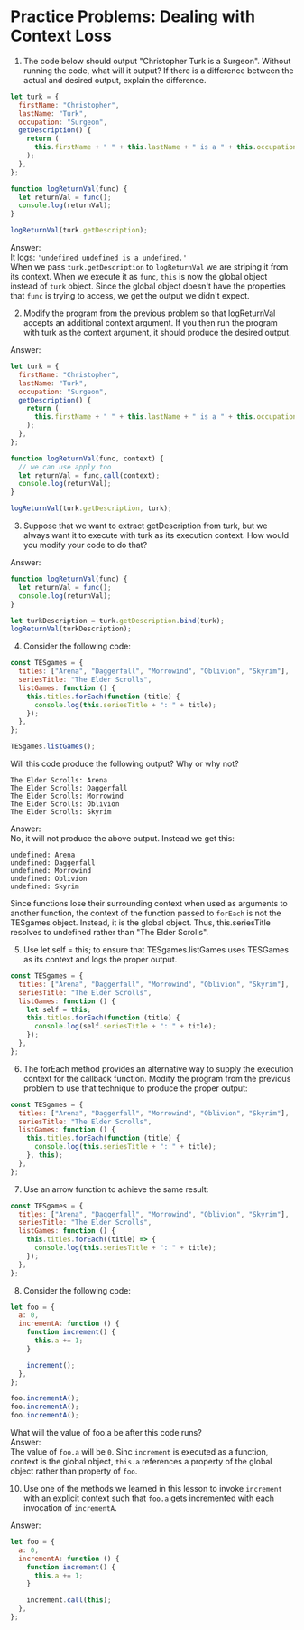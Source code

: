 # Practice Problems: Dealing with Context Loss

1. The code below should output "Christopher Turk is a Surgeon". Without running the code, what will it output? If there is a difference between the actual and desired output, explain the difference.

```javascript
let turk = {
  firstName: "Christopher",
  lastName: "Turk",
  occupation: "Surgeon",
  getDescription() {
    return (
      this.firstName + " " + this.lastName + " is a " + this.occupation + "."
    );
  },
};

function logReturnVal(func) {
  let returnVal = func();
  console.log(returnVal);
}

logReturnVal(turk.getDescription);
```

Answer:  
It logs: `'undefined undefined is a undefined.'`  
When we pass `turk.getDescription` to `logReturnVal` we are striping it from its context. When we execute it as `func`, `this` is now the global object instead of `turk` object. Since the global object doesn't have the properties that `func` is trying to access, we get the output we didn't expect.

2. Modify the program from the previous problem so that logReturnVal accepts an additional context argument. If you then run the program with turk as the context argument, it should produce the desired output.

Answer:

```javascript
let turk = {
  firstName: "Christopher",
  lastName: "Turk",
  occupation: "Surgeon",
  getDescription() {
    return (
      this.firstName + " " + this.lastName + " is a " + this.occupation + "."
    );
  },
};

function logReturnVal(func, context) {
  // we can use apply too
  let returnVal = func.call(context);
  console.log(returnVal);
}

logReturnVal(turk.getDescription, turk);
```

3. Suppose that we want to extract getDescription from turk, but we always want it to execute with turk as its execution context. How would you modify your code to do that?

Answer:

```javascript
function logReturnVal(func) {
  let returnVal = func();
  console.log(returnVal);
}

let turkDescription = turk.getDescription.bind(turk);
logReturnVal(turkDescription);
```

4. Consider the following code:

```javascript
const TESgames = {
  titles: ["Arena", "Daggerfall", "Morrowind", "Oblivion", "Skyrim"],
  seriesTitle: "The Elder Scrolls",
  listGames: function () {
    this.titles.forEach(function (title) {
      console.log(this.seriesTitle + ": " + title);
    });
  },
};

TESgames.listGames();
```

Will this code produce the following output? Why or why not?

```
The Elder Scrolls: Arena
The Elder Scrolls: Daggerfall
The Elder Scrolls: Morrowind
The Elder Scrolls: Oblivion
The Elder Scrolls: Skyrim
```

Answer:  
No, it will not produce the above output. Instead we get this:

```
undefined: Arena
undefined: Daggerfall
undefined: Morrowind
undefined: Oblivion
undefined: Skyrim
```

Since functions lose their surrounding context when used as arguments to another function, the context of the function passed to `forEach` is not the TESgames object. Instead, it is the global object. Thus, this.seriesTitle resolves to undefined rather than "The Elder Scrolls".

5. Use let self = this; to ensure that TESgames.listGames uses TESGames as its context and logs the proper output.

```javascript
const TESgames = {
  titles: ["Arena", "Daggerfall", "Morrowind", "Oblivion", "Skyrim"],
  seriesTitle: "The Elder Scrolls",
  listGames: function () {
    let self = this;
    this.titles.forEach(function (title) {
      console.log(self.seriesTitle + ": " + title);
    });
  },
};
```

6. The forEach method provides an alternative way to supply the execution context for the callback function. Modify the program from the previous problem to use that technique to produce the proper output:

```javascript
const TESgames = {
  titles: ["Arena", "Daggerfall", "Morrowind", "Oblivion", "Skyrim"],
  seriesTitle: "The Elder Scrolls",
  listGames: function () {
    this.titles.forEach(function (title) {
      console.log(this.seriesTitle + ": " + title);
    }, this);
  },
};
```

7. Use an arrow function to achieve the same result:

```javascript
const TESgames = {
  titles: ["Arena", "Daggerfall", "Morrowind", "Oblivion", "Skyrim"],
  seriesTitle: "The Elder Scrolls",
  listGames: function () {
    this.titles.forEach((title) => {
      console.log(this.seriesTitle + ": " + title);
    });
  },
};
```

8. Consider the following code:

```javascript
let foo = {
  a: 0,
  incrementA: function () {
    function increment() {
      this.a += 1;
    }

    increment();
  },
};

foo.incrementA();
foo.incrementA();
foo.incrementA();
```

What will the value of foo.a be after this code runs?  
Answer:  
The value of `foo.a` will be `0`. Sinc `increment` is executed as a function, context is the global object, `this.a` references a property of the global object rather than property of `foo`.

10. Use one of the methods we learned in this lesson to invoke `increment` with an explicit context such that `foo.a` gets incremented with each invocation of `incrementA`.

Answer:

```javascript
let foo = {
  a: 0,
  incrementA: function () {
    function increment() {
      this.a += 1;
    }

    increment.call(this);
  },
};
```
